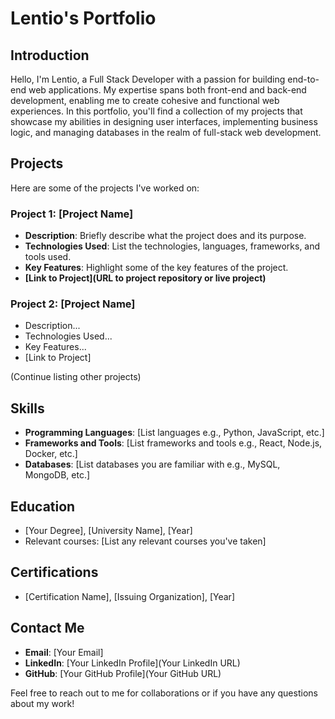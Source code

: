 # Lentio's Portfolio

## Introduction
Hello, I'm Lentio, a Full Stack Developer with a passion for building end-to-end web applications. My expertise spans both front-end and back-end development, enabling me to create cohesive and functional web experiences. In this portfolio, you'll find a collection of my projects that showcase my abilities in designing user interfaces, implementing business logic, and managing databases in the realm of full-stack web development.

## Projects
Here are some of the projects I've worked on:

### Project 1: [Project Name]
- **Description**: Briefly describe what the project does and its purpose.
- **Technologies Used**: List the technologies, languages, frameworks, and tools used.
- **Key Features**: Highlight some of the key features of the project.
- **[Link to Project](URL to project repository or live project)**

### Project 2: [Project Name]
- Description...
- Technologies Used...
- Key Features...
- [Link to Project]

(Continue listing other projects)

## Skills
- **Programming Languages**: [List languages e.g., Python, JavaScript, etc.]
- **Frameworks and Tools**: [List frameworks and tools e.g., React, Node.js, Docker, etc.]
- **Databases**: [List databases you are familiar with e.g., MySQL, MongoDB, etc.]

## Education
- [Your Degree], [University Name], [Year]
- Relevant courses: [List any relevant courses you've taken]

## Certifications
- [Certification Name], [Issuing Organization], [Year]

## Contact Me
- **Email**: [Your Email]
- **LinkedIn**: [Your LinkedIn Profile](Your LinkedIn URL)
- **GitHub**: [Your GitHub Profile](Your GitHub URL)

Feel free to reach out to me for collaborations or if you have any questions about my work!

